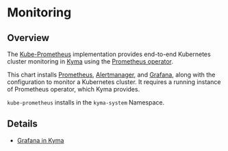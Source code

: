 # Monitoring

## Overview

The [Kube-Prometheus](https://github.com/coreos/prometheus-operator/tree/master/contrib/kube-prometheus) implementation provides end-to-end Kubernetes cluster monitoring in [Kyma](https://github.com/kyma-project/kyma) using the [Prometheus operator](https://github.com/coreos/prometheus-operator).

This chart installs [Prometheus](https://prometheus.io/), [Alertmanager](https://github.com/prometheus/alertmanager), and [Grafana](https://grafana.com/), along with the configuration to monitor a Kubernetes cluster. It requires a running instance of Prometheus operator, which Kyma provides.

`kube-prometheus` installs in the `kyma-system` Namespace.

## Details

* [Grafana in Kyma](templates/grafana/README.md)
